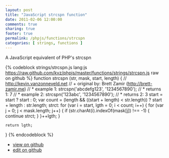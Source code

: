 ```yaml
---
layout: post
title: "JavaScript strcspn function"
date: 2011-02-06 12:00:00
comments: true
sharing: true
footer: true
permalink: /phpjs/functions/strcspn
categories: [ strings, functions ]
---
```

A JavaScript equivalent of PHP's strcspn
<!-- more -->
{% codeblock strings/strcspn.js lang:js https://raw.github.com/kvz/phpjs/master/functions/strings/strcspn.js raw on github %}
function strcspn (str, mask, start, length) {
    // http://kevin.vanzonneveld.net
    // +   original by: Brett Zamir (http://brett-zamir.me)
    // *     example 1: strcspn('abcdefg123', '1234567890');
    // *     returns 1: 7
    // *     example 2: strcspn('123abc', '1234567890');
    // *     returns 2: 3
    start = start ? start : 0;
    var count = (length && ((start + length) < str.length)) ? start + length : str.length;
    strct: for (var i = start, lgth = 0; i < count; i++) {
        for (var j = 0; j < mask.length; j++) {
            if (str.charAt(i).indexOf(mask[j]) !== -1) {
                continue strct;
            }
        }++lgth;
    }

    return lgth;
}
{% endcodeblock %}
<ul>
 <li><a href="https://github.com/kvz/phpjs/blob/master/functions/strings/strcspn.js">view on github</a></li>
 <li><a href="https://github.com/kvz/phpjs/edit/master/functions/strings/strcspn.js">edit on github</a></li>
</ul>
